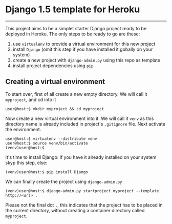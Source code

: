 # Django 1.5 template for Heroku

-------

This project aims to be a simplet starter Django project ready to be deployed in Heroku. The only steps to be ready to go are these:

1. use ``virtualenv`` to provide a virtual environment for this new project
2. install ``Django`` (omit this step if you have installed it gobally on your system)
3. create a new project with ``django-admin.py`` using this repo as template
4. install project dependencies using ``pip``

## Creating a virtual environment

To start over, first of all create a new empty directory. We will call it ``myproject``, and cd into it

    user@host:$ mkdir myproject && cd myproject

Now create a new virtual environment into it. We will call it ``venv`` as this directory name is already included in project's ``.gitignore`` file. Next activate the environment.

    user@host:$ virtualenv --distribute venv
    user@host:$ source venv/bin/activate
    (venv)user@host:$

It's time to install Django: if you have it already installed on your system skyp this step, else:

    (venv)user@host:$ pip install Django

We can finally create the project using ``django-admin.py``

    (venv)user@host:$ django-admin.py startproject myproject --template http://<url> .

Please not the final dot ``.``, this indicates that the project has to be placed in the current directory, without creating a container directory called ``myproject``.